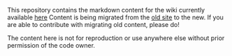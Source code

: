 This repository contains the markdown content for the wiki currently available [here](https://forest-new.wolfnexus.net/)
Content is being migrated from the [old site](http://forest.wolfnexus.net/wiki/index.php/Main_Page) to the new. If you are able to contribute with migrating old content, please do!

The content here is not for reproduction or use anywhere else without prior permission of the code owner.
